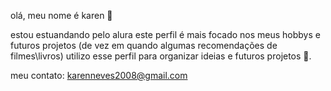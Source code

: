 olá, meu nome é karen 🥇

estou estuandando pelo alura
este perfil é mais focado nos meus hobbys e futuros projetos (de vez em quando algumas recomendações de filmes\livros)
utilizo esse perfil para organizar ideias e futuros projetos 💟.

meu contato:
karenneves2008@gmail.com 
